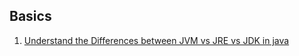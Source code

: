 ## Basics

1. [Understand the Differences between JVM vs JRE vs JDK in java](https://www.youtube.com/watch?v=RYd_hagCiVk)
